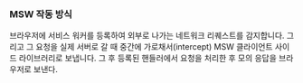 ### MSW 작동 방식

브라우저에 서비스 워커를 등록하여 외부로 나가는 네트워크 리퀘스트를 감지합니다. 그리고 그 요청을 실제 서버로 갈 때 중간에 가로채서(intercept) MSW 클라이언트 사이드 라이브러리로 보냅니다. 그 후 등록된 핸들러에서 요청을 처리한 후 모의 응답을 브라우저로 보낸다.
